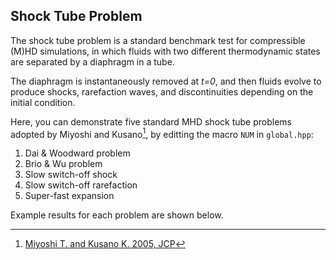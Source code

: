 ## Shock Tube Problem
The shock tube problem is a standard benchmark test for compressible (M)HD simulations, in which fluids with two different thermodynamic states are separated by a diaphragm in a tube.

The diaphragm is instantaneously removed at *t=0*, and then fluids evolve to produce shocks, rarefaction waves, and discontinuities depending on the initial condition.

Here, you can demonstrate five standard MHD shock tube problems adopted by Miyoshi and Kusano[^1], by editting the macro `NUM` in `global.hpp`:
1. Dai & Woodward problem
2. Brio & Wu problem
3. Slow switch-off shock
4. Slow switch-off rarefaction
5. Super-fast expansion

Example results for each problem are shown below.

[^1]:  [Miyoshi T. and Kusano K. 2005, JCP](https://www.sciencedirect.com/science/article/pii/S0021999105001142?via%3Dihub)
